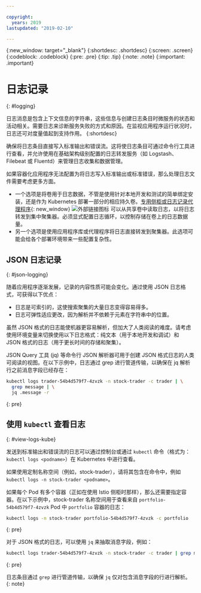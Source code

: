 ```yaml
---

copyright:
  years: 2019
lastupdated: "2019-02-10"

---
```


{:new_window: target="_blank"}
{:shortdesc: .shortdesc}
{:screen: .screen}
{:codeblock: .codeblock}
{:pre: .pre}
{:tip: .tip}
{:note: .note}
{:important: .important}

# 日志记录
{: #logging}

日志消息是包含上下文信息的字符串，这些信息与创建日志条目时微服务的状态和活动相关。需要日志来诊断服务失败的方式和原因。在监视应用程序运行状况时，日志还可对度量值起到支持作用。
{:shortdesc}

确保将日志条目直接写入标准输出和错误流。这将使日志条目可通过命令行工具进行查看，并允许使用在基础架构级别配置的日志转发服务（如 Logstash、Filebeat 或 Fluentd）来管理日志收集和数据管理。

如果容器化应用程序无法配置为将日志写入标准输出或标准错误，那么处理日志文件需要考虑更多方面。

* 一个选项是将卷用于日志数据，不管是使用针对本地开发和测试的简单绑定安装，还是作为 Kubernetes 部署一部分的相应持久卷。[专用侧柜或日志记录代理程序](https://kubernetes.io/docs/concepts/cluster-administration/logging/#sidecar-container-with-a-logging-agent){: new_window} ![外部链接图标](../icons/launch-glyph.svg "外部链接图标") 可以从共享卷中读取日志，以将日志转发到集中聚集器。必须显式配置日志循环，以控制存储在卷上的日志数据量。
* 另一个选项是使用应用程序库或代理程序将日志直接转发到聚集器。此选项可能会给各个部署环境带来一些配置复杂性。

## JSON 日志记录
{: #json-logging}

随着应用程序逐渐发展，记录的内容性质可能会变化。通过使用 JSON 日志格式，可获得以下优点：

* 日志是可索引的，这使搜索聚集的大量日志变得容易得多。
* 日志可弹性适应更改，因为解析并不依赖于元素在字符串中的位置。

虽然 JSON 格式的日志能使机器更容易解析，但加大了人类阅读的难度。请考虑使用环境变量来切换使用以下日志格式：纯文本（用于本地开发和调试）和 JSON 格式的日志（用于更长时间的存储和聚集）。

JSON Query 工具 (jq) 等命令行 JSON 解析器可用于创建 JSON 格式日志的人类可阅读的视图。在以下示例中，日志通过 grep 进行管道传输，以确保在 jq 解析行之前消息字段已经存在：

```bash
kubectl logs trader-54b4d579f7-4zvzk -n stock-trader -c trader | \
  grep message | \
  jq .message -r
```
{: pre}

## 使用 `kubectl` 查看日志
{: #view-logs-kube}

发送到标准输出和错误流的日志可以通过控制台或通过 `kubectl` 命令（格式为：`kubectl logs <podname>`）在 Kubernetes 中进行查看。

如果使用定制名称空间（例如，stock-trader），请将其包含在命令中，例如 `kubectl logs -n stock-trader <podname>`。

如果每个 Pod 有多个容器（正如在使用 Istio 侧柜时那样），那么还需要指定容器。在以下示例中，stock-trader 名称空间用于查看来自 `portfolio-54b4d579f7-4zvzk` Pod 中 `portfolio` 容器的日志：

```bash
kubectl logs -n stock-trader portfolio-54b4d579f7-4zvzk -c portfolio
```
{: pre}

对于 JSON 格式的日志，可以使用 `jq` 来抽取消息字段，例如：

```bash
kubectl logs trader-54b4d579f7-4zvzk -n stock-trader -c trader | grep message | jq .message -r
```
{: pre}

日志条目通过 `grep` 进行管道传输，以确保 `jq` 仅对包含消息字段的行进行解析。
{: note}

